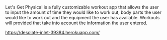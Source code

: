 
Let's Get Physical is a fully customizable workout app that allows the user to input the amount of time they would like to work out, body parts the user would like to work out and the equipment the user has available. Workouts will provided that take into account the information the user entered.

https://desolate-inlet-39384.herokuapp.com/
